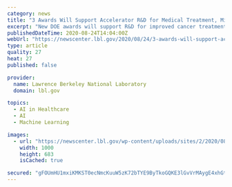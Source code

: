 ```yaml
---
category: news
title: "3 Awards Will Support Accelerator R&D for Medical Treatment, Miniaturization, and Machine Learning"
excerpt: "New DOE awards will support R&D for improved cancer treatments, more stable and predictable particle beams via AI, and a new rapid-fire laser system."
publishedDateTime: 2020-08-24T14:04:00Z
webUrl: "https://newscenter.lbl.gov/2020/08/24/3-awards-will-support-accelerator-rd-for-medical-treatment-miniaturization-and-machine-learning/"
type: article
quality: 27
heat: 27
published: false

provider:
  name: Lawrence Berkeley National Laboratory
  domain: lbl.gov

topics:
  - AI in Healthcare
  - AI
  - Machine Learning

images:
  - url: "https://newscenter.lbl.gov/wp-content/uploads/sites/2/2020/08/Proton-Beam-Therapy-PSI-Institute-crop.jpg"
    width: 1000
    height: 683
    isCached: true

secured: "gFOUmHU1mxiKMKST0ecNmcKuuW5zK72bTYE9ByTkoGQKE3lGvVrMAygE4xhGtwJcb5FX0ebu7vcg34H6AGYqzdIi+7xj5MeHYZEzazO7/FSTd9jaLtpJQ1333OknXqjo1BxedElEXaKi6rlD9XScRShV1UfFiPUXDV75QO74foip7l6IcD2KRO+Uvi+r5RgpLVBFsplPCrRDN4juI7+Iu+tMk7+d3dY8nZJLKcWtPPBnJKHE32tgyREKvhZklBGkUxOr/+To3F+FKixMfq7JF9Y+YfDZIlmnc0hNfkrTs3IE7IcT1CLNW8nmgW9VRK/t0zr08VAjqbNYYrlzvGz6jw==;XsbOlVT5UwWlAJy3hBPR+A=="
---
```


